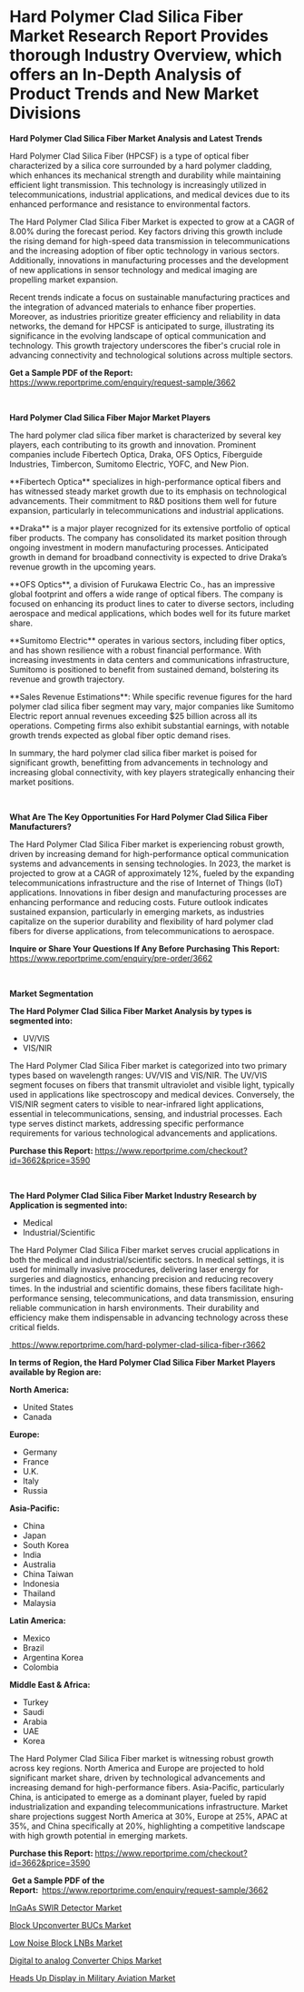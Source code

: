 <p><h1>Hard Polymer Clad Silica Fiber Market Research Report Provides thorough Industry Overview, which offers an In-Depth Analysis of Product Trends and New Market Divisions</h1></p><p><strong>Hard Polymer Clad Silica Fiber Market Analysis and Latest Trends</strong></p>
<p><p>Hard Polymer Clad Silica Fiber (HPCSF) is a type of optical fiber characterized by a silica core surrounded by a hard polymer cladding, which enhances its mechanical strength and durability while maintaining efficient light transmission. This technology is increasingly utilized in telecommunications, industrial applications, and medical devices due to its enhanced performance and resistance to environmental factors.</p><p>The Hard Polymer Clad Silica Fiber Market is expected to grow at a CAGR of 8.00% during the forecast period. Key factors driving this growth include the rising demand for high-speed data transmission in telecommunications and the increasing adoption of fiber optic technology in various sectors. Additionally, innovations in manufacturing processes and the development of new applications in sensor technology and medical imaging are propelling market expansion.</p><p>Recent trends indicate a focus on sustainable manufacturing practices and the integration of advanced materials to enhance fiber properties. Moreover, as industries prioritize greater efficiency and reliability in data networks, the demand for HPCSF is anticipated to surge, illustrating its significance in the evolving landscape of optical communication and technology. This growth trajectory underscores the fiber's crucial role in advancing connectivity and technological solutions across multiple sectors.</p></p>
<p><strong>Get a Sample PDF of the Report:&nbsp;</strong> <a href="https://www.reportprime.com/enquiry/request-sample/3662?utm_campaign=1998&utm_medium=2&utm_source=Github&utm_content=ia&utm_term=18032025&utm_id=hard-polymer-clad-silica-fiber">https://www.reportprime.com/enquiry/request-sample/3662</a></p>
<p>&nbsp;</p>
<p><strong>Hard Polymer Clad Silica Fiber Major Market Players</strong></p>
<p><p>The hard polymer clad silica fiber market is characterized by several key players, each contributing to its growth and innovation. Prominent companies include Fibertech Optica, Draka, OFS Optics, Fiberguide Industries, Timbercon, Sumitomo Electric, YOFC, and New Pion.</p><p>**Fibertech Optica** specializes in high-performance optical fibers and has witnessed steady market growth due to its emphasis on technological advancements. Their commitment to R&D positions them well for future expansion, particularly in telecommunications and industrial applications.</p><p>**Draka** is a major player recognized for its extensive portfolio of optical fiber products. The company has consolidated its market position through ongoing investment in modern manufacturing processes. Anticipated growth in demand for broadband connectivity is expected to drive Draka’s revenue growth in the upcoming years.</p><p>**OFS Optics**, a division of Furukawa Electric Co., has an impressive global footprint and offers a wide range of optical fibers. The company is focused on enhancing its product lines to cater to diverse sectors, including aerospace and medical applications, which bodes well for its future market share.</p><p>**Sumitomo Electric** operates in various sectors, including fiber optics, and has shown resilience with a robust financial performance. With increasing investments in data centers and communications infrastructure, Sumitomo is positioned to benefit from sustained demand, bolstering its revenue and growth trajectory.</p><p>**Sales Revenue Estimations**: While specific revenue figures for the hard polymer clad silica fiber segment may vary, major companies like Sumitomo Electric report annual revenues exceeding $25 billion across all its operations. Competing firms also exhibit substantial earnings, with notable growth trends expected as global fiber optic demand rises.</p><p>In summary, the hard polymer clad silica fiber market is poised for significant growth, benefitting from advancements in technology and increasing global connectivity, with key players strategically enhancing their market positions.</p></p>
<p>&nbsp;</p>
<p><strong>What Are The Key Opportunities For Hard Polymer Clad Silica Fiber Manufacturers?</strong></p>
<p><p>The Hard Polymer Clad Silica Fiber market is experiencing robust growth, driven by increasing demand for high-performance optical communication systems and advancements in sensing technologies. In 2023, the market is projected to grow at a CAGR of approximately 12%, fueled by the expanding telecommunications infrastructure and the rise of Internet of Things (IoT) applications. Innovations in fiber design and manufacturing processes are enhancing performance and reducing costs. Future outlook indicates sustained expansion, particularly in emerging markets, as industries capitalize on the superior durability and flexibility of hard polymer clad fibers for diverse applications, from telecommunications to aerospace.</p></p>
<p><strong>Inquire or Share Your Questions If Any Before Purchasing This Report:</strong> <a href="https://www.reportprime.com/enquiry/pre-order/3662?utm_campaign=1998&utm_medium=2&utm_source=Github&utm_content=ia&utm_term=18032025&utm_id=hard-polymer-clad-silica-fiber">https://www.reportprime.com/enquiry/pre-order/3662</a></p>
<p>&nbsp;</p>
<p><strong>Market Segmentation</strong></p>
<p><strong>The Hard Polymer Clad Silica Fiber Market Analysis by types is segmented into:</strong></p>
<p><ul><li>UV/VIS</li><li>VIS/NIR</li></ul></p>
<p><p>The Hard Polymer Clad Silica Fiber market is categorized into two primary types based on wavelength ranges: UV/VIS and VIS/NIR. The UV/VIS segment focuses on fibers that transmit ultraviolet and visible light, typically used in applications like spectroscopy and medical devices. Conversely, the VIS/NIR segment caters to visible to near-infrared light applications, essential in telecommunications, sensing, and industrial processes. Each type serves distinct markets, addressing specific performance requirements for various technological advancements and applications.</p></p>
<p><strong>Purchase this Report:&nbsp;</strong><a href="https://www.reportprime.com/checkout?id=3662&price=3590&utm_campaign=1998&utm_medium=2&utm_source=Github&utm_content=ia&utm_term=18032025&utm_id=hard-polymer-clad-silica-fiber">https://www.reportprime.com/checkout?id=3662&price=3590</a></p>
<p>&nbsp;</p>
<p><strong>The Hard Polymer Clad Silica Fiber Market Industry Research by Application is segmented into:</strong></p>
<p><ul><li>Medical</li><li>Industrial/Scientific</li></ul></p>
<p><p>The Hard Polymer Clad Silica Fiber market serves crucial applications in both the medical and industrial/scientific sectors. In medical settings, it is used for minimally invasive procedures, delivering laser energy for surgeries and diagnostics, enhancing precision and reducing recovery times. In the industrial and scientific domains, these fibers facilitate high-performance sensing, telecommunications, and data transmission, ensuring reliable communication in harsh environments. Their durability and efficiency make them indispensable in advancing technology across these critical fields.</p></p>
<p><a href="https://www.reportprime.com/hard-polymer-clad-silica-fiber-r3662?utm_campaign=1998&utm_medium=2&utm_source=Github&utm_content=ia&utm_term=18032025&utm_id=hard-polymer-clad-silica-fiber">&nbsp;https://www.reportprime.com/hard-polymer-clad-silica-fiber-r3662</a></p>
<p><strong>In terms of Region, the Hard Polymer Clad Silica Fiber Market Players available by Region are:</strong></p>
<p>
    <p> <strong> North America: </strong>
        <ul>
            <li>United States</li>
            <li>Canada</li>
        </ul>
        </p> 
    <p> <strong> Europe: </strong>
        <ul>
            <li>Germany</li>
            <li>France</li>
            <li>U.K.</li>
            <li>Italy</li>
            <li>Russia</li>
        </ul>
        </p> 
    <p> <strong> Asia-Pacific: </strong>
        <ul>
            <li>China</li>
            <li>Japan</li>
            <li>South Korea</li>
            <li>India</li>
            <li>Australia</li>
            <li>China Taiwan</li>
            <li>Indonesia</li>
            <li>Thailand</li>
            <li>Malaysia</li>
        </ul>
        </p> 
    <p> <strong> Latin America: </strong>
        <ul>
            <li>Mexico</li>
            <li>Brazil</li>
            <li>Argentina Korea</li>
            <li>Colombia</li>
        </ul>
        </p> 
    <p> <strong> Middle East & Africa: </strong>
        <ul>
            <li>Turkey</li>
            <li>Saudi</li>
            <li>Arabia</li>
            <li>UAE</li>
            <li>Korea</li>
        </ul>
    </p>
    </p>
<p><p>The Hard Polymer Clad Silica Fiber market is witnessing robust growth across key regions. North America and Europe are projected to hold significant market share, driven by technological advancements and increasing demand for high-performance fibers. Asia-Pacific, particularly China, is anticipated to emerge as a dominant player, fueled by rapid industrialization and expanding telecommunications infrastructure. Market share projections suggest North America at 30%, Europe at 25%, APAC at 35%, and China specifically at 20%, highlighting a competitive landscape with high growth potential in emerging markets.</p></p>
<p><strong>Purchase this Report: </strong><a href="https://www.reportprime.com/checkout?id=3662&price=3590&utm_campaign=1998&utm_medium=2&utm_source=Github&utm_content=ia&utm_term=18032025&utm_id=hard-polymer-clad-silica-fiber">https://www.reportprime.com/checkout?id=3662&price=3590</a></p>
<p>&nbsp;<strong>Get a Sample PDF of the Report:&nbsp;&nbsp;</strong><a href="https://www.reportprime.com/enquiry/request-sample/3662?utm_campaign=1998&utm_medium=2&utm_source=Github&utm_content=ia&utm_term=18032025&utm_id=hard-polymer-clad-silica-fiber">https://www.reportprime.com/enquiry/request-sample/3662</a></p>
<p><strong></strong></p>
<p><p><a href="https://github.com/leijavaagexo/Market-Research-Report-List-1/blob/main/ingaas-swir-detector-market.md?utm_campaign=1998&utm_medium=2&utm_source=Github&utm_content=ia&utm_term=18032025&utm_id=hard-polymer-clad-silica-fiber">InGaAs SWIR Detector Market</a></p><p><a href="https://github.com/pidlisseas/Market-Research-Report-List-1/blob/main/block-upconverter-bucs-market.md?utm_campaign=1998&utm_medium=2&utm_source=Github&utm_content=ia&utm_term=18032025&utm_id=hard-polymer-clad-silica-fiber">Block Upconverter BUCs Market</a></p><p><a href="https://github.com/kaddahblejc/Market-Research-Report-List-1/blob/main/low-noise-block-lnbs-market.md?utm_campaign=1998&utm_medium=2&utm_source=Github&utm_content=ia&utm_term=18032025&utm_id=hard-polymer-clad-silica-fiber">Low Noise Block LNBs Market</a></p><p><a href="https://github.com/wakerizaak8g/Market-Research-Report-List-1/blob/main/digital-to-analog-converter-chips-market.md?utm_campaign=1998&utm_medium=2&utm_source=Github&utm_content=ia&utm_term=18032025&utm_id=hard-polymer-clad-silica-fiber">Digital to analog Converter Chips Market</a></p><p><a href="https://github.com/tanckfelli84/Market-Research-Report-List-1/blob/main/heads-up-display-in-military-aviation-market.md?utm_campaign=1998&utm_medium=2&utm_source=Github&utm_content=ia&utm_term=18032025&utm_id=hard-polymer-clad-silica-fiber">Heads Up Display in Military Aviation Market</a></p></p>